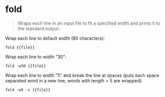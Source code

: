 fold
====

> Wraps each line in an input file to fit a specified width and prints it to the standard output.

Wrap each line to default width (80 characters):

    fold {{file}}

Wrap each line to width "30":

    fold -w30 {{file}}

Wrap each line to width "5" and break the line at spaces (puts each space separated word in a new line, words with length > 5 are wrapped):

    fold -w5 -s {{file}}

